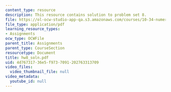 ```yaml
---
content_type: resource
description: This resource contains solution to problem set 8.
file: https://ol-ocw-studio-app-qa.s3.amazonaws.com/courses/10-34-numerical-methods-applied-to-chemical-engineering-fall-2005/4d76731736e5f9737091202763313709_hw8_soln.pdf
file_type: application/pdf
learning_resource_types:
- Assignments
ocw_type: OCWFile
parent_title: Assignments
parent_type: CourseSection
resourcetype: Document
title: hw8_soln.pdf
uid: 4d767317-36e5-f973-7091-202763313709
video_files:
  video_thumbnail_file: null
video_metadata:
  youtube_id: null
---
```

